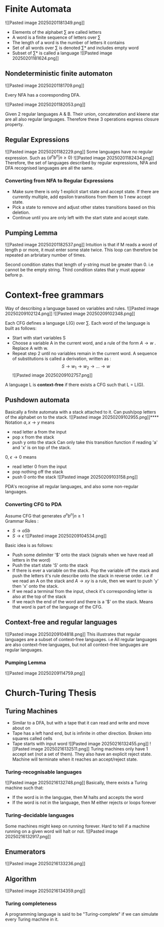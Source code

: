 # Finite Automata

![[Pasted image 20250201181349.png]]

* Elements of the alphabet $\sum$ are called letters
* A word is a finite sequence of letters over $\sum$
* The length of a word is the number of letters it contains
* Set of all words over $\sum$ is denoted $\sum$* and includes empty word
* Subset of $\sum$* is called a language
![[Pasted image 20250201181624.png]]

## Nondeterministic finite automaton
![[Pasted image 20250201181709.png]]

Every NFA has a cooresponding DFA.

![[Pasted image 20250201182053.png]]

Given 2 regular languages A & B. Their union, concatenation and kleene star are all also regular languages. Therefore these 3 operations express closure property.
## Regular Expressions
![[Pasted image 20250201182229.png]]
Some languages have no regular expression. Such as $\{a^nb^n | n \geq 0\}$ 
![[Pasted image 20250201182434.png]]
Therefore, the set of languages described by regular expressions, NFA and DFA recognised languages are all the same. 
### Converting from NFA to Regular Expressions
* Make sure there is only 1 explicit start state and accept state. If there are currently multiple, add epsilon transitions from them to 1 new accept state.
* Pick a state to remove and adjust other states transitions based on this deletion.
* Continue until you are only left with the start state and accept state.
## Pumping Lemma
![[Pasted image 20250201182537.png]]
Intuition is that if M reads a word of length p or more, it must enter some state twice. This loop can therefore be repeated an arbriatary number of times. 

Second condition states that length of y-string must be greater than 0. i.e cannot be the empty string. Third condition states that y must appear before p. 

# Context-free grammars
Way of describing a language based on variables and rules.
![[Pasted image 20250209102124.png]]
![[Pasted image 20250209102348.png]]

Each CFG defines a language L(G) over $\sum$. Each word of the language is built as follows: 
* Start with start variables S
* Choose a variable A in the current word, and a rule of the form $A\to w$ . Replace A with w.
* Repeat step 2 until no variables remain in the current word.
A sequence of substitutions is called a derivation, written as : $$S\to w_1\to w_2\to...\to w$$
![[Pasted image 20250209102757.png]]

A language L is **context-free** if there exists a CFG such that L = L(G).
## Pushdown automata

Basically a finite automata with a stack attached to it. Can push/pop letters of the alphabet on to the stack. 
![[Pasted image 20250209102955.png]]****
Notation $a,x\to y$ means
* read letter a from the input
* pop x from the stack
* push y onto the stack
Can only take this transition function if reading 'a' and 'x' is on top of the stack. 

0, $\epsilon\to 0$ means
* read letter 0 from the input
* pop nothing off the stack
* push 0 onto the stack
![[Pasted image 20250209103158.png]]

PDA's recognise all regular languages, and also some non-regular languages. 
### Converting CFG to PDA
Assume CFG that generates ${a^nb^n|n\geq 1}$  
Grammar Rules :
* $S\to aSb$
* $S\to \epsilon$ 
![[Pasted image 20250209104534.png]]

Basic idea is as follows:
* Push some delimiter '$' onto the stack (signals when we have read all letters in the word)
* Push the start state 'S' onto the stack
* If there is ever a variable on the stack. Pop the variable off the stack and push the letters it's rule describe onto the stack in reverse order. i.e if we read an A on the stack and $A\to xy$ is a rule, then we want to push 'y' then 'x' onto the stack.
* If we read a terminal from the input, check it's corresponding letter is also at the top of the stack
* If we reach the end of the word and there is a '$' on the stack. Means that word is part of the language of the CFG.

## Context-free and regular languages
![[Pasted image 20250209104818.png]]
This illustrates that regular languages are a subset of context-free languages. i.e All regular languages are also context-free languages, but not all context-free languages are regular languages. 
### Pumping Lemma
![[Pasted image 20250209114759.png]]

# Church-Turing Thesis
## Turing Machines
* Similar to a DFA, but with a tape that it can read and write and move about on
* Tape has a left hand end, but is infinite in other direction. Broken into squares called cells
* Tape starts with input word
![[Pasted image 20250216132455.png]]
![[Pasted image 20250216132511.png]]
Turing machines only have 1 accept set (not a set of them). They also have an explicit reject state. Machine will terminate when it reaches an accept/reject state.
### Turing-recognisable languages
![[Pasted image 20250216132748.png]]
Basically, there exists a Turing machine such that:
* If the word is in the langugae, then M halts and accepts the word
* If the word is not in the language, then M either rejects or loops forever
### Turing-decidable languages
Some machines might keep on running forever.  Hard to tell if a machine running on a given word will halt or not.
![[Pasted image 20250216132917.png]]
## Enumerators
![[Pasted image 20250216133236.png]]
## Algorithm
![[Pasted image 20250216134359.png]]
### Turing completeness
A programming language is said to be "Turing-complete" if we can simulate every Turing machine in it.

